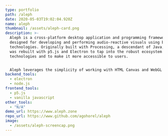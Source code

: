 ```yaml
---
type: portfolio
path: /aleph
date: 2020-05-03T19:02:04.920Z
name: aleph
thumbnail: /assets/aleph-card.png
description: >-
  Aleph is a cross-platform desktop application and programming framework
  designed for developing and performing audio-reactive visuals using browser
  technologies. Originally built with Processing, a descendant of Java, Aleph
  was rebuilt with p5.js and Electron to tap into the robust ecosystem of web
  technologies and to make it more accessible to users.


  Aleph leverages the simplicity of working with HTML Canvas and WebGL that p5.js provides, wraps it in a self-contained app with loads of helpful utilities designed to accelerate development, and provides a custom MIDI implementation that allows for expressive live performances.
backend_tools:
  - electron
  - node.js
frontend_tools:
  - p5.js
  - vanilla javascript
other_tools:
  - "N/A"
demo_url: https://www.aleph.zone
repo_url: https://www.github.com/agohorel/aleph
image:
  - /assets/aleph-screencap.png
---
```

